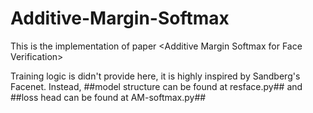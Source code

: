 # Additive-Margin-Softmax
This is the implementation of paper &lt;Additive Margin Softmax for Face Verification>

Training logic is didn't provide here, it is highly inspired by Sandberg's Facenet. Instead, ##model structure can be found at resface.py## and ##loss head can be found at AM-softmax.py##
